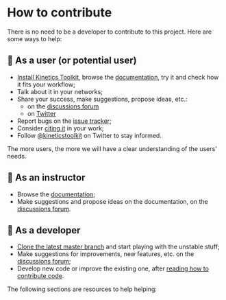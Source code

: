 # How to contribute

There is no need to be a developer to contribute to this project. Here are some ways to help:

## 👤 As a user (or potential user)

- [Install Kinetics Toolkit](installing.md), browse the [documentation](https://kineticstoolkit.uqam.ca), try it and check how it fits your workflow;
- Talk about it in your networks;
- Share your success, make suggestions, propose ideas, etc.:
    - on the [discussions forum](https://github.com/felixchenier/kineticstoolkit/discussions)
    - on [Twitter](https://twitter.com/intent/tweet?screen_name=kineticstoolkit&ref_src=twsrc%5Etfw)
- Report bugs on the [issue tracker](https://github.com/felixchenier/kineticstoolkit/issues);
- Consider [citing it](ktk_citing.md) in your work;
- Follow [@kineticstoolkit](https://twitter.com/kineticstoolkit?ref_src=twsrc%5Etfw) on Twitter to stay informed.

The more users, the more we will have a clear understanding of the users' needs.

## 👤 As an instructor

- Browse the [documentation](https://kineticstoolkit.uqam.ca);
- Make suggestions and propose ideas on the documentation, on the [discussions forum](https://github.com/felixchenier/kineticstoolkit/discussions).

## 👤 As a developer

- [Clone the latest master branch](dev_installing_from_github.md) and start playing with the unstable stuff;
- Make suggestions for improvements, new features, etc. on the [discussions forum](https://github.com/felixchenier/kineticstoolkit/discussions);
- Develop new code or improve the existing one, after [reading how to contribute code](dev_rules.md).

The following sections are resources to help helping:

```{tableofcontents}
```
